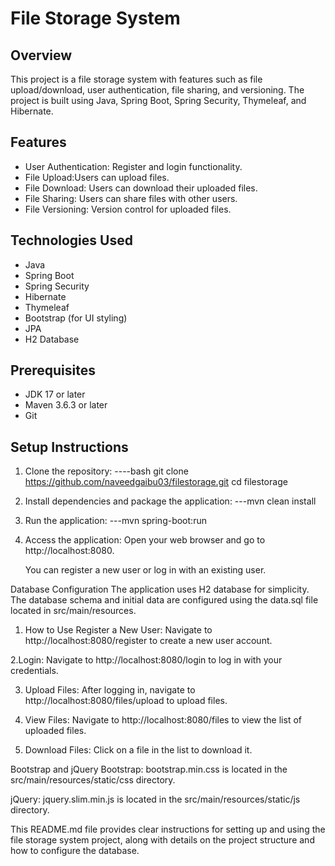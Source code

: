 # File Storage System

## Overview

This project is a file storage system with features such as file upload/download, user authentication, file sharing, and versioning. The project is built using Java, Spring Boot, Spring Security, Thymeleaf, and Hibernate.

## Features

- User Authentication: Register and login functionality.
- File Upload:Users can upload files.
- File Download: Users can download their uploaded files.
- File Sharing: Users can share files with other users.
- File Versioning: Version control for uploaded files.

## Technologies Used

- Java
- Spring Boot
- Spring Security
- Hibernate
- Thymeleaf
- Bootstrap (for UI styling)
- JPA
- H2 Database

## Prerequisites

- JDK 17 or later
- Maven 3.6.3 or later
- Git

## Setup Instructions

1. Clone the repository:
   ----bash
   git clone https://github.com/naveedgaibu03/filestorage.git
   cd filestorage
2. Install dependencies and package the application:
   ---mvn clean install

3. Run the application:
   ---mvn spring-boot:run


4. Access the application:
   Open your web browser and go to http://localhost:8080.

   You can register a new user or log in with an existing user.

Database Configuration
     The application uses H2 database for simplicity. The database schema and initial data are configured using the data.sql 
      file located in src/main/resources.
      



1. How to Use
    Register a New User:
    Navigate to http://localhost:8080/register to create a new user account.

2.Login:
  Navigate to http://localhost:8080/login to log in with your credentials.

3. Upload Files:
   After logging in, navigate to http://localhost:8080/files/upload to upload files.

4. View Files:
  Navigate to http://localhost:8080/files to view the list of uploaded files.

5. Download Files:
   Click on a file in the list to download it.


Bootstrap and jQuery
   Bootstrap:
   bootstrap.min.css is located in the src/main/resources/static/css directory.

jQuery:
   jquery.slim.min.js is located in the src/main/resources/static/js directory.




This README.md file provides clear instructions for setting up and using the file storage system project, along with details on the project structure and how to configure the database.

